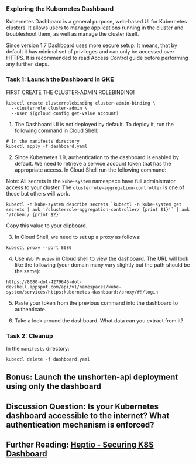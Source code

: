 ### Exploring the Kubernetes Dashboard
Kubernetes Dashboard is a general purpose, web-based UI for Kubernetes clusters. It allows users to manage applications running in the cluster and troubleshoot them, as well as manage the cluster itself.

Since version 1.7 Dashboard uses more secure setup. It means, that by default it has minimal set of privileges and can only be accessed over HTTPS. It is recommended to read Access Control guide before performing any further steps.

### Task 1: Launch the Dashboard in GKE

FIRST CREATE THE CLUSTER-ADMIN ROLEBINDING!
```
kubectl create clusterrolebinding cluster-admin-binding \
  --clusterrole cluster-admin \
  --user $(gcloud config get-value account)
  ```
  
1. The Dashboard UI is not deployed by default. To deploy it, run the following command in Cloud Shell:

```
# In the manifests directory
kubectl apply -f dashboard.yaml
```

2. Since Kubernetes 1.9, authentication to the dashboard is enabled by default. We need to retrieve a service account token that has the appropriate access. In Cloud Shell run the following command:

Note: All secrets in the `kube-system` namespace have full administrator access to your cluster. The `clusterrole-aggregation-controller` is one of those but others will work.

```
kubectl -n kube-system describe secrets `kubectl -n kube-system get secrets | awk '/clusterrole-aggregation-controller/ {print $1}'` | awk '/token:/ {print $2}'
```
Copy this value to your clipboard.

3. In Cloud Shell, we need to set up a proxy as follows:
```
kubectl proxy --port 8080
```

4. Use `Web Preview` in Cloud shell to view the dashboard. The URL will look like the following (your domain many vary slightly but the path should be the same):
```
https://8080-dot-4279646-dot-devshell.appspot.com/api/v1/namespaces/kube-system/services/https:kubernetes-dashboard:/proxy/#!/login
```

5. Paste your token from the previous command into the dashboard to authenticate.

6. Take a look around the dashboard. What data can you extract from it?

### Task 2: Cleanup
In the `manifests` directory:
```
kubectl delete -f dashboard.yaml
```

## Bonus: Launch the unshorten-api deployment using only the dashboard

## Discussion Question: Is your Kubernetes dashboard accessible to the internet? What authentication mechanism is enforced?

## Further Reading: [Heptio - Securing K8S Dashboard](https://blog.heptio.com/on-securing-the-kubernetes-dashboard-16b09b1b7aca)